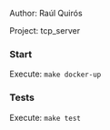Author: Raúl Quirós

Project: tcp_server

### Start

Execute: `make docker-up`

### Tests

Execute: `make test`
